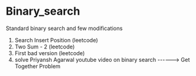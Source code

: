 # Binary_search
Standard binary search and few modifications 
1) Search Insert Position (leetcode)
2) Two Sum - 2 (leetcode)
3) First bad version (leetcode)
2) solve Priyansh Agarwal youtube video on binary search ------> Get Together Problem 

